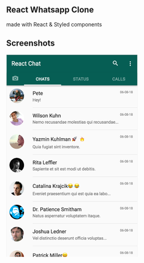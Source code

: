 ## React Whatsapp Clone

made with React & Styled components

## Screenshots

<img src="public/screenshot1.png" alt="home" style="max-width: 350px">

